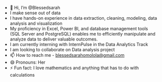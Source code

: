 - 👋 Hi, I’m @Blessedsarah
- I make sense out of data
- I have hands-on experience in data extraction, cleaning, modeling, data analysis and visualization
- My proficiency in Excel, Power BI, and database management tools (SQL Server and PostgreSQL) enables me to efficiently manipulate and analyze data to deliver valuable outcomes.
- I am currently interning with InternPulse in the Data Analytics Track
- I am looking to collaborate on Data analysis project
- 📫 How to reach me - blessedsarahomolola@gmail.com
- 😄 Pronouns: Her
- ⚡ Fun fact: I love mathematics and anything that has to do with calculations

<!---
Blessedsarah/Blessedsarah is a ✨ special ✨ repository because its `README.md` (this file) appears on your GitHub profile.
You can click the Preview link to take a look at your changes.
--->
